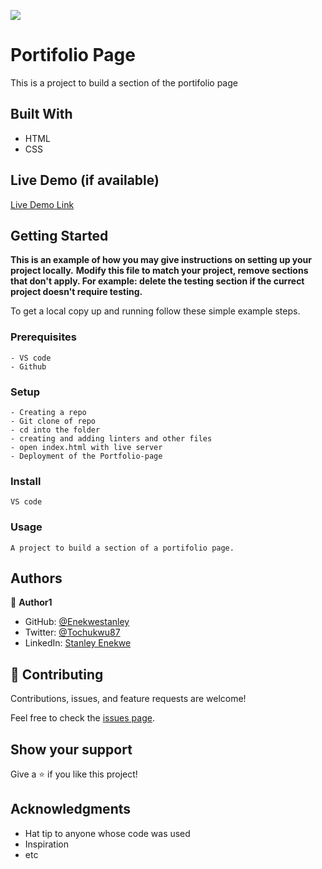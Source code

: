 ![](https://img.shields.io/badge/Microverse-blueviolet)

# Portifolio Page

This is a project to build a section of the portifolio page


## Built With

- HTML
- CSS

## Live Demo (if available)

[Live Demo Link](https://enekwestanley.github.io/Portifolio-page/)


## Getting Started

**This is an example of how you may give instructions on setting up your project locally.**
**Modify this file to match your project, remove sections that don't apply. For example: delete the testing section if the currect project doesn't require testing.**


To get a local copy up and running follow these simple example steps.

### Prerequisites
    - VS code
    - Github
### Setup
    - Creating a repo
    - Git clone of repo
    - cd into the folder
    - creating and adding linters and other files
    - open index.html with live server
    - Deployment of the Portfolio-page

### Install
    VS code
### Usage
    A project to build a section of a portifolio page.
## Authors

👤 **Author1**

- GitHub: [@Enekwestanley](https://github.com/Enekwestanley)
- Twitter: [@Tochukwu87](https://twitter.com/Tochukwu87)
- LinkedIn: [Stanley Enekwe](https://linkedin.com/in/StanleyEnekwe)


## 🤝 Contributing

Contributions, issues, and feature requests are welcome!

Feel free to check the [issues page](../../issues/).

## Show your support

Give a ⭐️ if you like this project!

## Acknowledgments

- Hat tip to anyone whose code was used
- Inspiration
- etc




